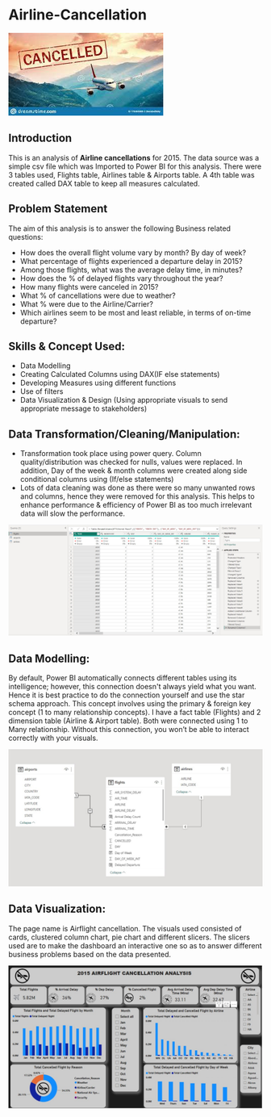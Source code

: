 # Airline-Cancellation
![](Intro_image.jpg)

## Introduction
This is an analysis of **Airline cancellations** for 2015. The data source was a simple csv file which was Imported to Power BI for this analysis. There were 3 tables used, Flights table, Airlines table & Airports table. A 4th table was created called DAX table to keep all measures calculated.

## Problem Statement
The aim of this analysis is to answer the following Business related questions:
- How does the overall flight volume vary by month? By day of week?
- What percentage of flights experienced a departure delay in 2015? 
- Among those flights, what was the average delay time, in minutes?
- How does the % of delayed flights vary throughout the year?
- How many flights were canceled in 2015? 
- What % of cancellations were due to weather? 
- What % were due to the Airline/Carrier?
- Which airlines seem to be most and least reliable, in terms of on-time departure?

## Skills & Concept Used:
- Data Modelling
- Creating Calculated Columns using DAX(IF else statements)
- Developing Measures using different functions
- Use of filters
- Data Visualization & Design (Using appropriate visuals to send appropriate message to stakeholders)

## Data Transformation/Cleaning/Manipulation:
- Transformation took place using power query. Column quality/distribution was checked for nulls, values were replaced. In addition, Day of the week & month columns were   created along side conditional columns using (If/else statements)
- Lots of data cleaning was done as there were so many unwanted rows and columns, hence they were removed for this analysis. This helps to enhance performance &   efficiency of Power BI as too much irrelevant data will slow the performance.

![](Transormation_Cleaning.jpg)


## Data Modelling:
By default, Power BI automatically connects different tables using its intelligence; however, this connection doesn't always yield what you want. Hence it is best practice to do the connection yourself and use the star schema approach. This concept involves using the primary & foreign key concept (1 to many relationship concepts). I have a fact table (Flights) and 2 dimension table (Airline & Airport table). Both were connected using 1 to Many relationship. Without this connection, you won’t be able to interact correctly with your visuals. 

![](Adjusted_model.jpg)

## Data Visualization:

The page name is Airflight cancellation. The visuals used consisted of cards, clustered column chart, pie chart and different slicers. The slicers used are to make the dashboard an interactive one so as to answer different business problems based on the data presented.

![](Analysis_image.jpg)
